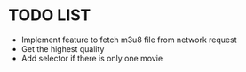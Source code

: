 # TODO LIST
- Implement feature to fetch m3u8 file from network request
- Get the highest quality
- Add selector if there is only one movie